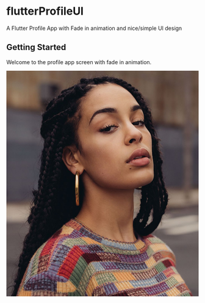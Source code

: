 # flutterProfileUI

A Flutter Profile App with Fade in animation and nice/simple UI design

## Getting Started

Welcome to the profile app screen with fade in animation.

![Main Screen](assets/img/jorja.jpg)


